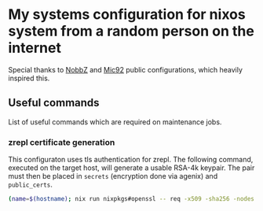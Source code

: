 # My systems configuration for nixos system from a random person on the internet

Special thanks to [NobbZ](https://github.com/NobbZ/nixos-config/) and [Mic92](https://github.com/Mic92/dotfiles) public configurations, which heavily inspired this.

## Useful commands
List of useful commands which are required on maintenance jobs.

### zrepl certificate generation

This configuraton uses tls authentication for zrepl. The following command, executed on the target host, will generate a usable RSA-4k keypair.
The pair must then be placed in `secrets` (encryption done via agenix) and `public_certs`.

```bash
(name=$(hostname); nix run nixpkgs#openssl -- req -x509 -sha256 -nodes  -newkey rsa:4096  -days 365  -keyout $name.key  -out $name.crt -addext "subjectAltName = DNS:$name" -subj "/CN=$name")
```
